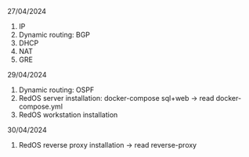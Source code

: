 27/04/2024 

1. IP
2. Dynamic routing: BGP
3. DHCP
4. NAT
5. GRE

29/04/2024

1. Dynamic routing: OSPF
2. RedOS server installation: docker-compose sql+web -> read docker-compose.yml
3. RedOS workstation installation

30/04/2024

1. RedOS reverse proxy installation -> read reverse-proxy
